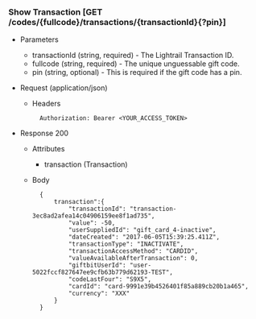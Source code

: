 ### Show Transaction [GET /codes/{fullcode}/transactions/{transactionId}{?pin}]
+ Parameters
    + transactionId (string, required) - The Lightrail Transaction ID.
    + fullcode (string, required) - The unique unguessable gift code.
    + pin (string, optional) - This is required if the gift code has a pin.
    

+ Request (application/json)
    + Headers
    
            Authorization: Bearer <YOUR_ACCESS_TOKEN>
    
+ Response 200
    + Attributes
        + transaction (Transaction)
        
    + Body 
    
            {
                transaction":{
                    "transactionId": "transaction-3ec8ad2afea14c04906159ee8f1ad735",
                    "value": -50,
                    "userSuppliedId": "gift_card_4-inactive",
                    "dateCreated": "2017-06-05T15:39:25.411Z",
                    "transactionType": "INACTIVATE",
                    "transactionAccessMethod": "CARDID",
                    "valueAvailableAfterTransaction": 0,
                    "giftbitUserId": "user-5022fccf827647ee9cfb63b779d62193-TEST",
                    "codeLastFour": "S9X5",
                    "cardId": "card-9991e39b4526401f85a889cb20b1a465",
                    "currency": "XXX"
                }
            }

